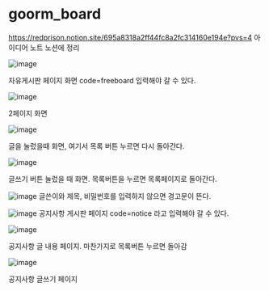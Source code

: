# goorm_board
https://redprison.notion.site/695a8318a2ff44fc8a2fc314160e194e?pvs=4
아이디어 노트 노션에 정리


![image](https://github.com/Realrealize/goorm_board/assets/75353601/59d755dd-af4d-4f2d-80ae-4801a44b9e3f)

자유게시판 페이지 화면
code=freeboard 입력해야 갈 수 있다.

![image](https://github.com/Realrealize/goorm_board/assets/75353601/df678f9e-097a-473a-8dec-0bc7faa10530)

2페이지 화면

![image](https://github.com/Realrealize/goorm_board/assets/75353601/75fe1fee-955d-473e-8d91-2c5bb673ade5)

글을 눌렀을때 화면, 여기서 목록 버튼 누르면 다시 돌아간다.

![image](https://github.com/Realrealize/goorm_board/assets/75353601/86f9cc2c-b5cd-4935-9450-d7e90231100f)

글쓰기 버튼 눌렀을 때 화면. 목록버튼을 누르면 목록페이지로 돌아간다.

![image](https://github.com/Realrealize/goorm_board/assets/75353601/9a848acc-7130-4a18-a2c5-82cf3108243c)
글쓴이와 제목, 비밀번호를 입력하지 않으면 경고문이 뜬다.

![image](https://github.com/Realrealize/goorm_board/assets/75353601/12fb1e75-810a-46f7-a335-1dc416abb454)
공지사항 게시판 페이지
code=notice 라고 입력해야 갈 수 있다.

![image](https://github.com/Realrealize/goorm_board/assets/75353601/68563d92-0bf8-415f-a43a-2b5fab3f27b5)

공지사항 글 내용 페이지. 마찬가지로 목록버튼 누르면 돌아감

![image](https://github.com/Realrealize/goorm_board/assets/75353601/f4f942f2-db4c-460a-b28a-6579021308a9)

공지사항 글쓰기 페이지
